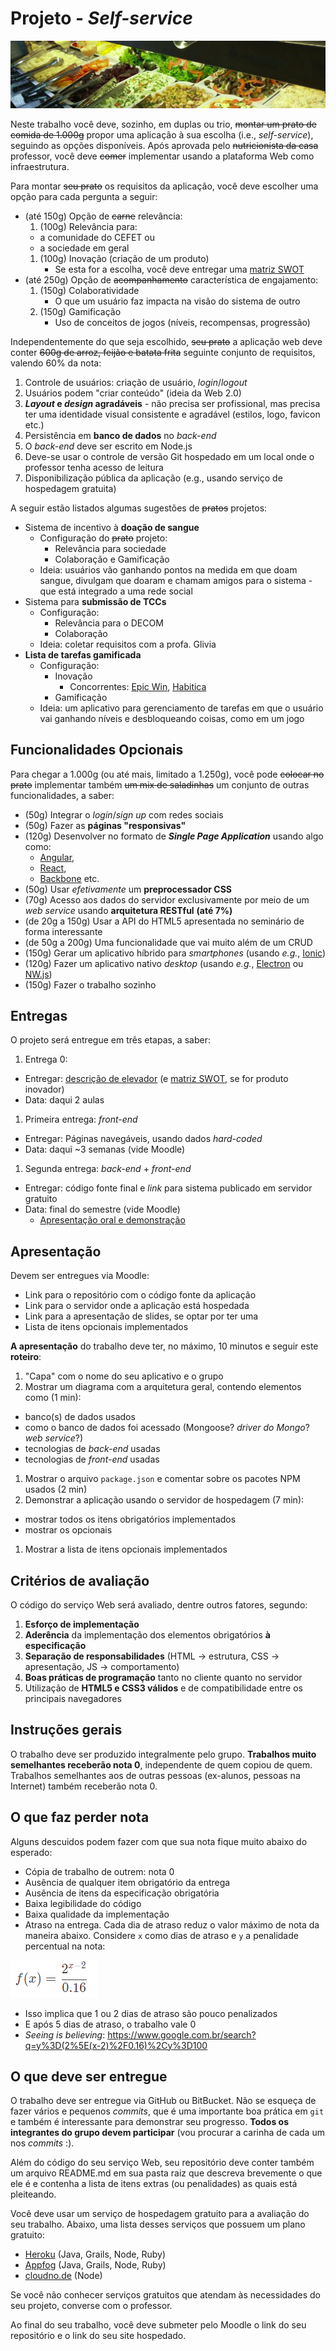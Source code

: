 # Projeto - _Self-service_

![Um buffet de comidas self-service](images/buffet.png)

Neste trabalho você deve, sozinho, em duplas ou trio, ~~montar um prato de
comida de 1.000g~~ propor uma aplicação à sua escolha (i.e., _self-service_),
seguindo as opções disponíveis. Após aprovada pelo ~~nutricionista da casa~~ professor, você
deve ~~comer~~ implementar usando a plataforma Web como infraestrutura.

Para montar ~~seu prato~~ os requisitos da aplicação, você deve escolher uma
opção para cada pergunta a seguir:

- (até 150g) Opção de ~~carne~~ relevância:
  1. (100g) Relevância para:
    - a comunidade do CEFET ou
    - a sociedade em geral
  1. (100g) Inovação (criação de um produto)
     - Se esta for a escolha, você deve entregar uma [matriz SWOT][swot]
- (até 250g) Opção de ~~acompanhamento~~ característica de engajamento:
  1. (150g) Colaboratividade
     - O que um usuário faz impacta na visão do sistema de outro
  1. (150g) Gamificação
     - Uso de conceitos de jogos (níveis, recompensas, progressão)

[swot]: https://pt.wikipedia.org/wiki/An%C3%A1lise_SWOT

Independentemente do que seja escolhido, ~~seu prato~~ a aplicação web deve
conter ~~600g de arroz, feijão e batata frita~~ seguinte conjunto de requisitos, valendo 60% da nota:

1. Controle de usuários: criação de usuário, _login_/_logout_
1. Usuários podem "criar conteúdo" (ideia da Web 2.0)
1. **_Layout_ e _design_ agradáveis** - não precisa ser profissional, mas
 precisa ter uma identidade visual consistente e agradável (estilos, logo, favicon etc.)
1. Persistência em **banco de dados** no _back-end_
1. O _back-end_ deve ser escrito em Node.js
1. Deve-se usar o controle de versão Git hospedado em um local onde
   o professor tenha acesso de leitura
1. Disponibilização pública da aplicação (e.g., usando serviço de hospedagem gratuita)

A seguir estão listados algumas sugestões de ~~pratos~~ projetos:

- Sistema de incentivo à **doação de sangue**
  - Configuração do ~~prato~~ projeto:
    - Relevância para sociedade
    - Colaboração e Gamificação
  - Ideia: usuários vão ganhando pontos na medida em que doam sangue, divulgam que doaram e chamam amigos para o sistema - que está integrado a uma rede social
- Sistema para **submissão de TCCs**
  - Configuração:
    - Relevância para o DECOM
    - Colaboração
  - Ideia: coletar requisitos com a profa. Glivia
- **Lista de tarefas gamificada**
  - Configuração:
    - Inovação
      - Concorrentes: [Epic Win](https://play.google.com/store/apps/details?id=com.supermono.epicwin&hl=pt_BR), [Habitica](https://play.google.com/store/apps/details?id=com.habitrpg.android.habitica&hl=pt_BR)
    - Gamificação
  - Ideia: um aplicativo para gerenciamento de tarefas em que o usuário vai ganhando níveis e desbloqueando coisas, como em um jogo


## Funcionalidades Opcionais

Para chegar a 1.000g (ou até mais, limitado a 1.250g), você pode ~~colocar no prato~~ implementar também ~~um mix de saladinhas~~ um conjunto de outras funcionalidades,
a saber:

- (50g) Integrar o _login_/_sign up_ com redes sociais
- (50g) Fazer as **páginas "responsivas"**
- (120g) Desenvolver no formato de **_Single Page Application_** usando algo como:
  - [Angular](http://angularjs.org/),
  - [React](https://facebook.github.io/react/),
  - [Backbone](http://backbone.org) etc.
- (50g) Usar _efetivamente_ um **preprocessador CSS**
- (70g) Acesso aos dados do servidor exclusivamente por meio de um _web service_
  usando **arquitetura RESTful** **(até 7%)**
- (de 20g a 150g) Usar a API do HTML5 apresentada no seminário de forma interessante
- (de 50g a 200g) Uma funcionalidade que vai muito além de um CRUD
- (150g) Gerar um aplicativo híbrido para _smartphones_ (usando _e.g._, [Ionic](http://ionicframework.com/))
- (120g) Fazer um aplicativo nativo _desktop_ (usando _e.g._, [Electron](https://github.com/electron/electron) ou [NW.js](https://nwjs.io/))
- (150g) Fazer o trabalho sozinho

## Entregas

O projeto será entregue em três etapas, a saber:

1. Entrega 0:
  - Entregar: [descrição de elevador](https://en.wikipedia.org/wiki/Elevator_pitch) (e [matriz SWOT][swot], se for produto inovador)
  - Data: daqui 2 aulas
1. Primeira entrega: _front-end_
  - Entregar: Páginas navegáveis, usando dados _hard-coded_
  - Data: daqui ~3 semanas (vide Moodle)
1. Segunda entrega: _back-end_ + _front-end_
  - Entregar: código fonte final e _link_ para sistema publicado em
    servidor gratuito
  - Data: final do semestre (vide Moodle)
    - [Apresentação oral e demonstração](#apresentação)


## Apresentação

Devem ser entregues via Moodle:

- Link para o repositório com o código fonte da aplicação
- Link para o servidor onde a aplicação está hospedada
- Link para a apresentação de slides, se optar por ter uma
- Lista de itens opcionais implementados

**A apresentação** do trabalho deve ter, no máximo, 10 minutos e seguir este **roteiro**:

1. "Capa" com o nome do seu aplicativo e o grupo
1. Mostrar um diagrama com a arquitetura geral, contendo elementos como (1 min):
  - banco(s) de dados usados
  - como o banco de dados foi acessado (Mongoose? _driver do Mongo_?
    _web service_?)
  - tecnologias de _back-end_ usadas
  - tecnologias de _front-end_ usadas
1. Mostrar o arquivo `package.json` e comentar sobre os pacotes NPM usados (2 min)
1. Demonstrar a aplicação usando o servidor de hospedagem (7 min):
  - mostrar todos os itens obrigatórios implementados
  - mostrar os opcionais
1. Mostrar a lista de itens opcionais implementados


## Critérios de avaliação

O código do serviço Web será avaliado, dentre outros fatores, segundo:

1. **Esforço de implementação**
1. **Aderência** da implementação dos elementos obrigatórios **à especificação**
1. **Separação de responsabilidades** (HTML -> estrutura, CSS -> apresentação,
    JS -> comportamento)
1. **Boas práticas de programação** tanto no cliente quanto no servidor
1. Utilização de **HTML5 e CSS3 válidos** e de compatibilidade entre os
  principais navegadores


## Instruções gerais

O trabalho deve ser produzido integralmente pelo grupo. **Trabalhos muito
semelhantes receberão nota 0**, independente de quem copiou de quem.
Trabalhos semelhantes aos de outras pessoas (ex-alunos, pessoas na Internet)
também receberão nota 0.


## O que faz perder nota

Alguns descuidos podem fazer com que sua nota fique muito abaixo do esperado:
- Cópia de trabalho de outrem: nota 0
- Ausência de qualquer item obrigatório da entrega
- Ausência de itens da especificação obrigatória
- Baixa legibilidade do código
- Baixa qualidade da implementação
- Atraso na entrega. Cada dia de atraso reduz o valor máximo de nota da
 maneira abaixo. Considere `x` como dias de atraso e `y` a penalidade
 percentual na nota:

 ![Fórmula de penalidade por atraso](../../images/penalidade-por-atraso.png)
 - Isso implica que 1 ou 2 dias de atraso são pouco penalizados
 - E após 5 dias de atraso, o trabalho vale 0
 - _Seeing is believing_: https://www.google.com.br/search?q=y%3D(2%5E(x-2)%2F0.16)%2Cy%3D100


## O que deve ser **entregue**

O trabalho deve ser entregue via GitHub ou BitBucket. Não se esqueça de fazer vários e
pequenos _commits_, que é uma importante boa prática em `git` e também é
interessante para demonstrar seu progresso. **Todos os integrantes do grupo
devem participar** (vou procurar a carinha de cada um nos _commits_ :).

Além do código do seu serviço Web, seu repositório deve conter também
um arquivo README.md em sua pasta raiz que descreva brevemente o que ele é
e contenha a lista de itens extras (ou penalidades) as quais está pleiteando.

Você deve usar um serviço de hospedagem gratuito para a avaliação do seu
trabalho. Abaixo, uma lista desses serviços que possuem um plano gratuito:

- [Heroku](https://www.heroku.com/) (Java, Grails, Node, Ruby)
- [Appfog](https://www.appfog.com/) (Java, Grails, Node, Ruby)
- [cloudno.de](http://cloudno.de/) (Node)

Se você não conhecer serviços gratuitos que atendam às necessidades do seu
projeto, converse com o professor.

Ao final do seu trabalho, você deve submeter pelo Moodle o link do seu
repositório e o link do seu site hospedado.
